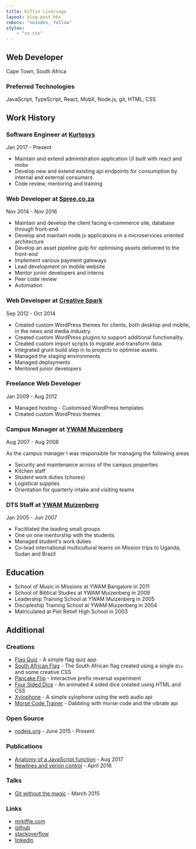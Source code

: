 ```yaml
---
title: Kiffie Liversage
layout: blog-post.hbs
robots: "noindex, follow"
styles:
    - "cv.css"
---
```


## Web Developer

Cape Town, South Africa

### Preferred Technologies

JavaScript, TypeScript, React, MobX, Node.js, git, HTML, CSS

## Work History

### Software Engineer at [Kurtosys](https://www.kurtosys.com/)

Jan 2017 - Present

- Maintain and extend administration application UI built with react and mobx
- Develop new and extend existing api endpoints for consumption by internal and external consumers
- Code review, mentoring and training

### Web Developer at [Spree.co.za](https://www.spree.co.za)

Nov 2014 - Nov 2016

- Maintain and develop the client facing e-commerce site, database through front-end
- Develop and maintain node.js applications in a microservices oriented architecture
- Develop an asset pipeline gulp for optimising assets delivered to the front-end
- Implement various payment gateways
- Lead development on mobile website
- Mentor junior developers and interns
- Peer code review
- Automation

### Web Developer at [Creative Spark](http://www.creativespark.co.za/)

Sep 2012 - Oct 2014

- Created custom WordPress themes for clients, both desktop and mobile, in the news and media industry.
- Created custom WordPress plugins to support additional functionality.
- Created custom import scripts to migrate and transform data.
- Integrated grunt build step in to projects to optimise assets.
- Managed the staging environments
- Managed deployments
- Mentored junior developers

### Freelance Web Developer

Jan 2009 - Aug 2012

- Managed hosting - Customised WordPress templates
- Created custom WordPress themes

### Campus Manager at [YWAM Muizenberg](http://ywammuizenberg.org/)

Aug 2007 - Aug 2008

As the campus manager I was responsible for managing the following areas

- Security and maintenance across of the campus properties
- Kitchen staff
- Student work duties (chores)
- Logistical supplies
- Orientation for quarterly intake and visiting teams

### DTS Staff at [YWAM Muizenberg](http://ywammuizenberg.org/)

Jan 2005 - Jun 2007

- Facilitated the leading small groups
- One on one mentorship with the students
- Managed student's work duties
- Co-lead international multicultural teams on Mission trips to Uganda, Sudan and Brazil

## Education

- School of Music in Missions at YWAM Bangalore in 2011
- School of Biblical Studies at YWAM Muizenberg in 2009
- Leadership Training School at YWAM Muizenberg in 2005
- Discipleship Training School at YWAM Muizenberg in 2004
- Matriculated at Piet Retief High School in 2003

## Additional

### Creations

- [Flag Quiz](https://flag-quiz.mrkiffie.com/) - A simple flag quiz app
- [South African Flag](https://codepen.io/mrkiffie/full/Vmmvgp) - The South African flag created using a single `div` and some creative CSS
- [Pancake Flip](https://pancake-flip.mrkiffie.com/) - Interactive prefix reversal experiment
- [Four Sided Dice](https://codepen.io/mrkiffie/full/doVZgW) - An animated 4 sided dice created using HTML and CSS
- [Xylophone](https://mrkiffie.github.io/xylophone/) - A simple xylophone using the web audio api
- [Morse Code Trainer](https://mrkiffie.github.io/morse-code/) - Dabbling with morse code and the vibrate api

### Open Source

- [nodejs.org](https://github.com/nodejs/nodejs.org) - June 2015 - Present

### Publications

- [Anatomy of a JavaScript function](https://mrkiffie.com/2017/anatomy-of-a-javascript-function/) - Aug 2017
- [Newlines and verion control](https://mrkiffie.com/2016/newlines-and-version-control) - April 2016

### Talks

- [Git without the magic](http://www.meetup.com/ctfeds/events/207574112/) - March 2015

### Links

- [mrkiffie.com](https://mrkiffie.com)
- [github](https://github.com/mrkiffie)
- [stackoverflow](https://stackoverflow.com/users/4851495/mrkiffie)
- [linkedin](https://www.linkedin.com/in/kiffie-liversage-000050121)
